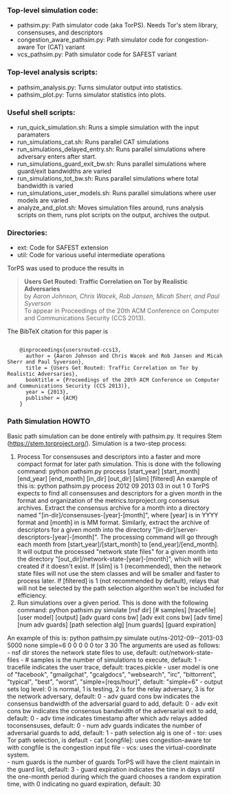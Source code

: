 ### Top-level simulation code:
- pathsim.py: Path simulator code (aka TorPS). Needs Tor's stem library, consensuses, and descriptors
- congestion_aware_pathsim.py: Path simulator code for congestion-aware Tor (CAT) variant
- vcs_pathsim.py: Path simulator code for SAFEST variant

### Top-level analysis scripts:
- pathsim_analysis.py: Turns simulator output into statistics.
- pathsim_plot.py: Turns simulator statistics into plots.

### Useful shell scripts:
- run_quick_simulation.sh: Runs a simple simulation with the input paramaters
- run_simulations_cat.sh: Runs parallel CAT simulations
- run_simulations_delayed_entry.sh: Runs parallel simulations where adversary enters after start.
- run_simulations_guard_exit_bw.sh: Runs parallel simulations where guard/exit bandwidths are varied
- run_simulations_tot_bw.sh: Runs parallel simulations where total bandwidth is varied
- run_simulations_user_models.sh: Runs parallel simulations where user models are varied
- analyze_and_plot.sh: Moves simulation files around, runs analysis scripts on them, runs plot scripts on the output, archives the output.

### Directories:
- ext: Code for SAFEST extension
- util: Code for various useful intermediate operations

TorPS was used to produce the results in
> **Users Get Routed: Traffic Correlation on Tor by Realistic Adversaries**  
> by _Aaron Johnson, Chris Wacek, Rob Jansen, Micah Sherr, and Paul Syverson_  
> To appear in Proceedings of the 20th ACM Conference on Computer and Communications Security (CCS 2013).  

The BibTeX citation for this paper is
<pre><code>
    @inproceedings{usersrouted-ccs13,
      author = {Aaron Johnson and Chris Wacek and Rob Jansen and Micah Sherr and Paul Syverson},
      title = {Users Get Routed: Traffic Correlation on Tor by Realistic Adversaries},
      booktitle = {Proceedings of the 20th ACM Conference on Computer and Communications Security (CCS 2013)},
      year = {2013},
      publisher = {ACM}
    }
</pre></code>

### Path Simulation HOWTO
Basic path simulation can be done entirely with pathsim.py. It requires Stem
(https://stem.torproject.org/). Simulation is a two-step process:
  1. Process Tor consensuses and descriptors into a faster and more compact format for
  later path simulation. This is done with the following command:
    python pathsim.py process [start_year] [start_month] [end_year] [end_month] [in_dir]
        [out_dir] [slim] [filtered]
  An example of this is:
    python pathsim.py process 2012 09 2013 03 in out 1 0
    TorPS expects to find all consensuses and descriptors for a given month in the format
  and organization of the metrics.torproject.org consensus archives. Extract the
  consensus archive for a month into a directory named
  "[in-dir]/consensuses-[year]-[month]", where [year] is in YYYY format and [month]
  in is MM format. Similarly, extract the archive of descriptors for a given month into
  the directory "[in-dir]/server-descriptors-[year]-[month]".
    The processing command will go through each month from [start_year]/[start_month] to
  [end_year]/[end_month]. It will output the processed "network state files" for
  a given month into the directory "[out_dir]/network-state-[year]-[month]", which will
  be created if it doesn't exist.
    If [slim] is 1 (recommended), then the network state files will not use the stem
  classes and will be smaller and faster to process later. If [filtered] is 1 (not
  recommended by default), relays that will not be selected by the path selection
  algorithm won't be included for efficiency.
  2. Run simulations over a given period. This is done with the following command:
    python pathsim.py simulate [nsf dir] [# samples] [tracefile] [user model] [output]
        [adv guard cons bw] [adv exit cons bw] [adv time] [num adv guards]
        [path selection alg] [num guards] [guard expiration]       

  An example of this is:
    python pathsim.py simulate out/ns-2012-09--2013-03 5000 none simple=6 0 0 0 0 0 tor
        3 30
  The arguments are used as follows:
	- nsf dir stores the network state files to use, default: out/network-state-files
	- # samples is the number of simulations to execute, default: 1
	- tracefile indicates the user trace, default: traces.pickle
	- user model is one of "facebook", "gmailgchat", "gcalgdocs", "websearch", "irc",
	  "bittorrent", "typical", "best", "worst", "simple=[reqs/hour]", default: "simple=6"
	- output sets log level: 0 is normal, 1 is testing, 2 is for the relay adversary, 3 is
	  for the network adversary, default: 0
	- adv guard cons bw indicates the consensus bandwidth of the adversarial guard to add,
	  default: 0
	- adv exit cons bw indicates the consensus bandwidth of the adversarial exit to add,
	  default: 0
	- adv time indicates timestamp after which adv relays added toconsensuses, default: 0
    - num adv guards indicates the number of adversarial guards to add, default: 1
    - path selection alg is one of
	    - tor: uses Tor path selection, is default
		- cat [congfile]: uses congestion-aware tor with congfile is the congestion input file
		- vcs: uses the virtual-coordinate system.        
	- num guards is the number of guards TorPS will have the client maintain in the
	    guard list, default: 3
	- guard expiration indicates the time in days until the one-month period during
	    which the guard chooses a random expiration time, with 0 indicating no guard
	    expiration, default: 30